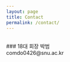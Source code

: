```yaml
---
layout: page
title: Contact
permalink: /contact/
---
```


<br/>
### 18대 회장 박범<br/>
comdo0426@snu.ac.kr
